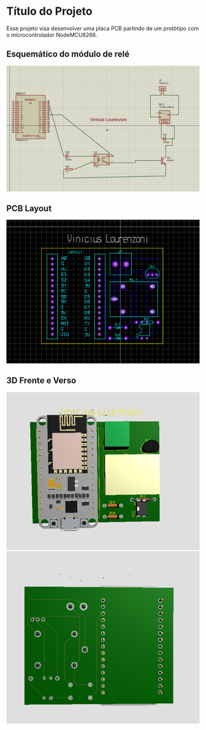 # Título do Projeto

Esse projeto visa desenvolver uma placa PCB partindo de um protótipo com o microcontrolador NodeMCU8266.

## Esquemático do módulo de relé

![Esquemático do módulo de relé](Esquematico.png)

## PCB Layout

![PCB Layout](PCB.png)

## 3D Frente e Verso

![3D Frente](3D-Frente.png)
![3D Verso](3D-Verso.png)

